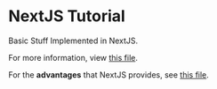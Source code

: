 # NextJS Tutorial

Basic Stuff Implemented in NextJS.

For more information, view [this file](next-tut/README.md).

For the **advantages** that NextJS provides, see [this file](benefits.md).
